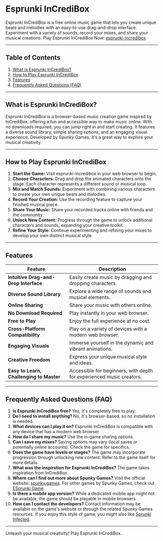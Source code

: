 # Esprunki InCrediBox

Esprunki InCrediBox is a free online music game that lets you create unique beats and melodies with an easy-to-use drag-and-drop interface. Experiment with a variety of sounds, record your mixes, and share your musical creations. Play Esprunki InCrediBox Now: [esprunki-incredibox](https://spunky.games/esprunki-incredibox)

---

## Table of Contents

1. [What is Esprunki InCrediBox?](#what-is-esprunki-incredibox)
2. [How to Play Esprunki InCrediBox](#how-to-play-esprunki-incredibox)
3. [Features](#features)
4. [Frequently Asked Questions (FAQ)](#faq)

---

## What is Esprunki InCrediBox?

Esprunki InCrediBox is a browser-based music creation game inspired by InCrediBox, offering a fun and accessible way to make music online. With no downloads required, you can jump right in and start creating. It features a diverse sound library, simple sharing options, and an engaging visual experience. Developed by Spunky Games, it's a great way to explore your musical creativity.

---

## How to Play Esprunki InCrediBox

1. **Start the Game:** Visit esprunki-incredibox in your web browser to begin.
2. **Choose Characters:** Drag and drop the animated characters onto the stage. Each character represents a different sound or musical loop.
3. **Mix and Match Sounds:** Experiment with combining various characters to create your own unique beats and melodies.
4. **Record Your Creation:** Use the recording feature to capture your finished musical piece.
5. **Share Your Music:** Share your recorded tracks online with friends and the community.
6. **Unlock New Content:** Progress through the game to unlock additional characters and sounds, expanding your creative toolkit.
7. **Refine Your Style:** Continue experimenting and refining your mixes to develop your own distinct musical style.

---

## Features

| Feature | Description |
|---|---|
| **Intuitive Drag-and-Drop Interface** | Easily create music by dragging and dropping characters. |
| **Diverse Sound Library** | Explore a wide range of sounds and musical elements. |
| **Online Sharing** | Share your music with others online. |
| **No Download Required** | Play instantly in your web browser. |
| **Free to Play** | Enjoy the full experience at no cost. |
| **Cross-Platform Compatibility** | Play on a variety of devices with a modern web browser. |
| **Engaging Visuals** | Immerse yourself in the dynamic and vibrant animations. |
| **Creative Freedom** | Express your unique musical style and ideas. |
| **Easy to Learn, Challenging to Master** | Accessible for beginners, with depth for experienced music creators. |


---

## Frequently Asked Questions (FAQ)

1. **Is Esprunki InCrediBox free?** Yes, it's completely free to play.
2. **Do I need to install anything?** No, it's browser-based, so no installation is needed.
3. **What devices can I play it on?** Esprunki InCrediBox is compatible with any device that has a modern web browser.
4. **How do I share my music?** Use the in-game sharing options.
5. **Can I save my mixes?** Saving options may vary (local saves or potentially online accounts). Check the game for specifics.
6. **Does the game have levels or stages?**  The game may incorporate progression through unlocking new content.  Refer to the game itself for more details.
7. **What was the inspiration for Esprunki InCrediBox?** The game takes inspiration from InCrediBox.
8. **Where can I find out more about Spunky Games?**  Visit the official website: [spunky.games](https://spunky.games).  For other games by Spunky Games, check out [ESprunki Game](https://esprunki.com/).
9. **Is there a mobile app version?** While a dedicated mobile app might not be available, the game should be playable in mobile browsers.
10. **How can I contact the developers?** Contact information may be available on the game's website or through the related Spunky Games resources. If you enjoy this style of game, you might also like [Sprunki Infected](https://sprunki.es/sprunki-infected).

---


Unleash your musical creativity! Play Esprunki InCrediBox.
